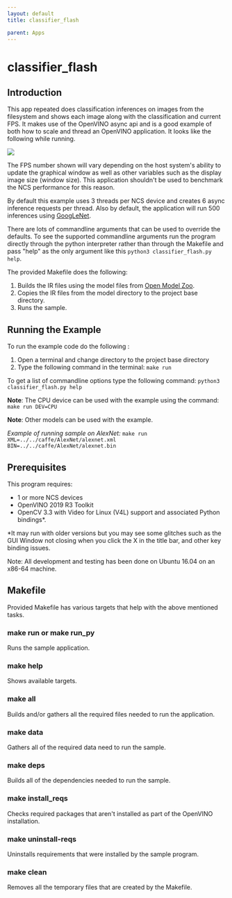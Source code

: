 ```yaml
---
layout: default
title: classifier_flash

parent: Apps
---
```

# classifier_flash
## Introduction
This app repeated does classification inferences on images from the filesystem and shows each image along with the classification and current FPS.  It makes use of the OpenVINO async api and is a good example of both how to scale and thread an OpenVINO application.  It looks like the following while running.

![](../../images/classifier_flash.gif)

The FPS number shown will vary depending on the host system's ability to update the graphical window as well as other variables such as the display image size (window size).  This application shouldn't be used to benchmark the NCS performance for this reason.  

By default this example uses 3 threads per NCS device and creates 6 async inference requests per thread. Also by default, the application will run 500 inferences using [GoogLeNet](https://github.com/BVLC/caffe/tree/master/models/bvlc_googlenet).

There are lots of commandline arguments that can be used to override the defaults.  To see the supported commandline arguments run the program directly through the python interpreter rather than through the Makefile and pass "help" as the only argument like this `python3 classifier_flash.py help`. 

The provided Makefile does the following:
1. Builds the IR files using the model files from [Open Model Zoo](https://github.com/opencv/open_model_zoo).
2. Copies the IR files from the model directory to the project base directory.
3. Runs the sample.

## Running the Example
To run the example code do the following :
1. Open a terminal and change directory to the project base directory
2. Type the following command in the terminal: ```make run``` 

To get a list of commandline options type the following command: ```python3 classifier_flash.py help```

**Note**: The CPU device can be used with the example using the command: ```make run DEV=CPU```

**Note**: Other models can be used with the example.  

*Example of running sample on AlexNet:* ```make run XML=../../caffe/AlexNet/alexnet.xml BIN=../../caffe/AlexNet/alexnet.bin```

## Prerequisites
This program requires:
- 1 or more NCS devices
- OpenVINO 2019 R3 Toolkit
- OpenCV 3.3 with Video for Linux (V4L) support and associated Python bindings*.

*It may run with older versions but you may see some glitches such as the GUI Window not closing when you click the X in the title bar, and other key binding issues.

Note: All development and testing has been done on Ubuntu 16.04 on an x86-64 machine.

## Makefile
Provided Makefile has various targets that help with the above mentioned tasks.

### make run or make run_py
Runs the sample application.

### make help
Shows available targets.

### make all
Builds and/or gathers all the required files needed to run the application.

### make data
Gathers all of the required data need to run the sample.

### make deps
Builds all of the dependencies needed to run the sample.

### make install_reqs
Checks required packages that aren't installed as part of the OpenVINO installation. 

### make uninstall-reqs
Uninstalls requirements that were installed by the sample program.
 
### make clean
Removes all the temporary files that are created by the Makefile.
